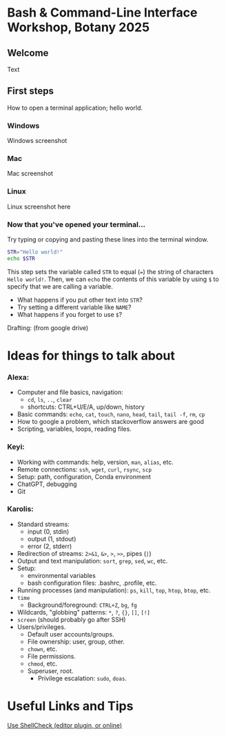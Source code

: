 # Bash & Command-Line Interface Workshop, Botany 2025

## Welcome

Text

## First steps

How to open a terminal application; hello world.

### Windows

Windows screenshot

### Mac

Mac screenshot

### Linux

Linux screenshot here

### Now that you've opened your terminal...

Try typing or copying and pasting these lines into the terminal window.

```bash
STR="Hello world!"
echo $STR
```

This step sets the variable called `STR` to equal (`=`) the string of characters `Hello world!`. Then, we can `echo` the contents of this variable by using `$` to specify that we are calling a variable.
* What happens if you put other text into `STR`?
* Try setting a different variable like `NAME`?
* What happens if you forget to use `$`?

Drafting: (from google drive)

# Ideas for things to talk about

### Alexa:

- Computer and file basics, navigation:
  - `cd`, `ls`, `..`, `clear`
  - shortcuts: CTRL+U/E/A, up/down, history
- Basic commands: `echo`, `cat`, `touch`, `nano`, `head`, `tail`, `tail -f`, `rm`, `cp`
- How to google a problem, which stackoverflow answers are good
- Scripting, variables, loops, reading files.


### Keyi:

- Working with commands: help, version, `man`, `alias`, etc.
- Remote connections: `ssh`, `wget`, `curl`, `rsync`, `scp`
- Setup: path, configuration, Conda environment
- ChatGPT, debugging
- Git

### Karolis:

- Standard streams:
  - input (0, stdin)
  - output (1, stdout)
  - error (2, stderr)
- Redirection of streams: `2>&1`, `&>`, `>`, `>>`, pipes (`|`)
- Output and text manipulation: `sort`, `grep`, `sed`, `wc`, etc.
- Setup:
  - environmental variables
  - bash configuration files: .bashrc, .profile, etc.
- Running processes (and manipulation): `ps`, `kill`, `top`, `htop`, `btop`, etc.
- `time`
  - Background/foreground: `CTRL+Z`, `bg`, `fg`
- Wildcards, "globbing" patterns: `*`, `?`, `{}`, `[]`, `[!]`
- `screen` (should probably go after SSH)
- Users/privileges.
  - Default user accounts/groups.
  - File ownership: user, group, other.
  - `chown`, etc.
  - File permissions.
  - `chmod`, etc.
  - Superuser, root.
    - Privilege escalation: `sudo`, `doas`.

# Useful Links and Tips

[Use ShellCheck (editor plugin, or online)](https://www.shellcheck.net)

